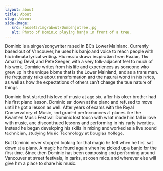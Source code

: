 ```yaml
---
layout: about
title: About
slug: /about
side-image:
   src: /assets/img/about/Dombanjotree.jpg
   alt: Photo of Dominic playing banjo in front of a tree.
---
```

Dominic is a singer/songwriter raised in BC’s Lower Mainland. Currently based out of Vancouver, he uses his banjo and voice to reach people with his intimate lyrical writing. His music draws inspiration from Hozier, The Amazing Devil, and Pete Seeger, with a very folk-adjacent feel to much of his work. Dominic writes from his life and experiences as someone who grew up in the unique biome that is the Lower Mainland, and as a trans man. He frequently talks about transformation and the natural world in his lyrics, as well as how the expectations of others can’t change the true nature of things.


Dominic first started his love of music at age six, after his older brother had his first piano lesson. Dominic sat down at the piano and refused to move until he got a lesson as well. After years of exams with the Royal Conservatory of Music, and graded performances at places like the Kwantlen Music Festival, Dominic lost touch with what made him fall in love with music, and discontinued lessons and performing in his early twenties. Instead he began developing his skills in mixing and worked as a live sound technician, studying Music Technology at Douglas College. 


But Dominic never stopped looking for that magic he felt when he first sat down at a piano. A magic he found again when he picked up a banjo for the first time. Since then Dominic has been composing and performing around Vancouver at street festivals, in parks, at open mics, and wherever else will give him a place to share his music.
<br>
<br>
